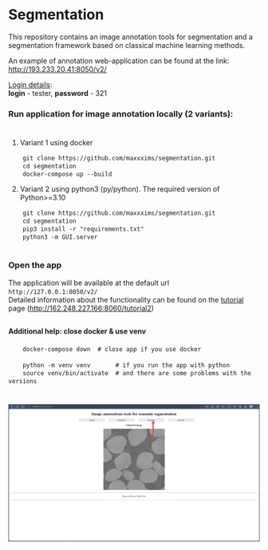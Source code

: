 # Segmentation
This repository contains an image annotation tools for segmentation and a segmentation framework based on classical machine learning methods.

An example of annotation web-application can be found at the link: http://193.233.20.41:8050/v2/



<u> Login details</u>:<br>
<b>login</b> - tester, <b>password</b> - 321
### Run application for image annotation locally (2 variants):
#
   1) Variant 1 using docker
```
    git clone https://github.com/maxxxims/segmentation.git
    cd segmentation
    docker-compose up --build
```
2) Variant 2 using python3 (py/python). The required version of Python>=3.10
```
    git clone https://github.com/maxxxims/segmentation.git
    cd segmentation
    pip3 install -r "requirements.txt"
    python3 -m GUI.server
```
#
### Open the app

The application will be available at the default url 
`http://127.0.0.1:8050/v2/ `<br> Detailed information about the functionality can be found on the  <a href="http://162.248.227.166:8060/tutorial2">tutorial </a> page (http://162.248.227.166:8060/tutorial2)

##

#### Additional help: close docker & use venv
```
    docker-compose down  # close app if you use docker

    python -m venv venv       # if you run the app with python 
    source venv/bin/activate  # and there are some problems with the versions
```
#
#

![example](https://github.com/maxxxims/segmentation/blob/main/GUI/static/step2.png)
